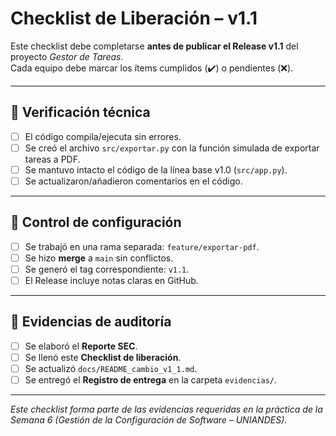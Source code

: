 # Checklist de Liberación – v1.1

Este checklist debe completarse **antes de publicar el Release v1.1** del proyecto *Gestor de Tareas*.  
Cada equipo debe marcar los ítems cumplidos (✔️) o pendientes (❌).

---

## 🔹 Verificación técnica
- [ ] El código compila/ejecuta sin errores.  
- [ ] Se creó el archivo `src/exportar.py` con la función simulada de exportar tareas a PDF.  
- [ ] Se mantuvo intacto el código de la línea base v1.0 (`src/app.py`).  
- [ ] Se actualizaron/añadieron comentarios en el código.  

---

## 🔹 Control de configuración
- [ ] Se trabajó en una rama separada: `feature/exportar-pdf`.  
- [ ] Se hizo **merge** a `main` sin conflictos.  
- [ ] Se generó el tag correspondiente: `v1.1`.  
- [ ] El Release incluye notas claras en GitHub.  

---

## 🔹 Evidencias de auditoría
- [ ] Se elaboró el **Reporte SEC**.  
- [ ] Se llenó este **Checklist de liberación**.  
- [ ] Se actualizó `docs/README_cambio_v1_1.md`.  
- [ ] Se entregó el **Registro de entrega** en la carpeta `evidencias/`.  

---
 *Este checklist forma parte de las evidencias requeridas en la práctica de la Semana 6 (Gestión de la Configuración de Software – UNIANDES).*
